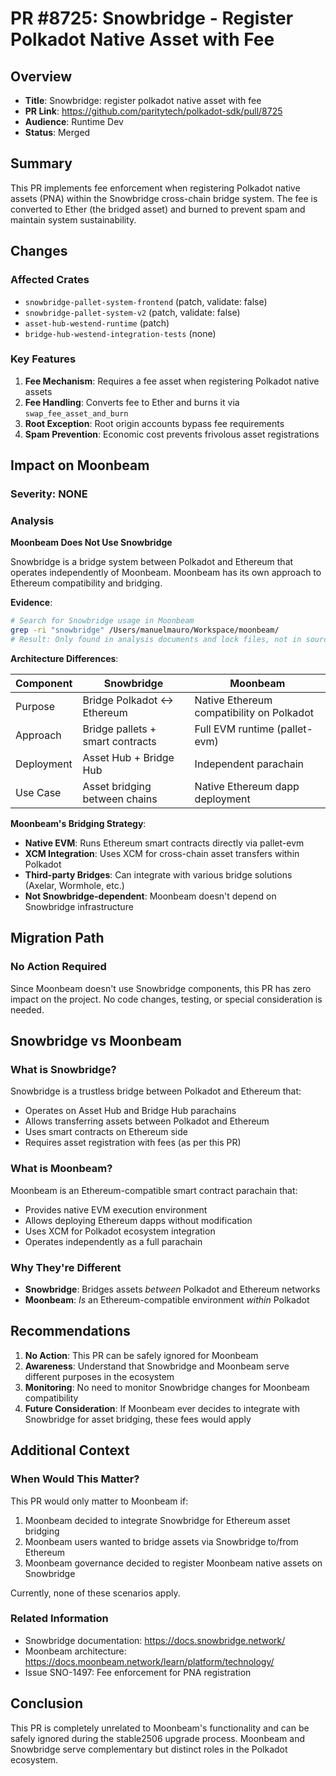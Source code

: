 # PR #8725: Snowbridge - Register Polkadot Native Asset with Fee

## Overview
- **Title**: Snowbridge: register polkadot native asset with fee
- **PR Link**: https://github.com/paritytech/polkadot-sdk/pull/8725
- **Audience**: Runtime Dev
- **Status**: Merged

## Summary
This PR implements fee enforcement when registering Polkadot native assets (PNA) within the Snowbridge cross-chain bridge system. The fee is converted to Ether (the bridged asset) and burned to prevent spam and maintain system sustainability.

## Changes

### Affected Crates
- `snowbridge-pallet-system-frontend` (patch, validate: false)
- `snowbridge-pallet-system-v2` (patch, validate: false)
- `asset-hub-westend-runtime` (patch)
- `bridge-hub-westend-integration-tests` (none)

### Key Features
1. **Fee Mechanism**: Requires a fee asset when registering Polkadot native assets
2. **Fee Handling**: Converts fee to Ether and burns it via `swap_fee_asset_and_burn`
3. **Root Exception**: Root origin accounts bypass fee requirements
4. **Spam Prevention**: Economic cost prevents frivolous asset registrations

## Impact on Moonbeam

### Severity: NONE

### Analysis

**Moonbeam Does Not Use Snowbridge**

Snowbridge is a bridge system between Polkadot and Ethereum that operates independently of Moonbeam. Moonbeam has its own approach to Ethereum compatibility and bridging.

**Evidence**:
```bash
# Search for Snowbridge usage in Moonbeam
grep -ri "snowbridge" /Users/manuelmauro/Workspace/moonbeam/
# Result: Only found in analysis documents and lock files, not in source code
```

**Architecture Differences**:

| Component | Snowbridge | Moonbeam |
|-----------|------------|----------|
| Purpose | Bridge Polkadot ↔ Ethereum | Native Ethereum compatibility on Polkadot |
| Approach | Bridge pallets + smart contracts | Full EVM runtime (pallet-evm) |
| Deployment | Asset Hub + Bridge Hub | Independent parachain |
| Use Case | Asset bridging between chains | Native Ethereum dapp deployment |

**Moonbeam's Bridging Strategy**:
- **Native EVM**: Runs Ethereum smart contracts directly via pallet-evm
- **XCM Integration**: Uses XCM for cross-chain asset transfers within Polkadot
- **Third-party Bridges**: Can integrate with various bridge solutions (Axelar, Wormhole, etc.)
- **Not Snowbridge-dependent**: Moonbeam doesn't depend on Snowbridge infrastructure

## Migration Path

### No Action Required

Since Moonbeam doesn't use Snowbridge components, this PR has zero impact on the project. No code changes, testing, or special consideration is needed.

## Snowbridge vs Moonbeam

### What is Snowbridge?
Snowbridge is a trustless bridge between Polkadot and Ethereum that:
- Operates on Asset Hub and Bridge Hub parachains
- Allows transferring assets between Polkadot and Ethereum
- Uses smart contracts on Ethereum side
- Requires asset registration with fees (as per this PR)

### What is Moonbeam?
Moonbeam is an Ethereum-compatible smart contract parachain that:
- Provides native EVM execution environment
- Allows deploying Ethereum dapps without modification
- Uses XCM for Polkadot ecosystem integration
- Operates independently as a full parachain

### Why They're Different
- **Snowbridge**: Bridges assets *between* Polkadot and Ethereum networks
- **Moonbeam**: *Is* an Ethereum-compatible environment *within* Polkadot

## Recommendations

1. **No Action**: This PR can be safely ignored for Moonbeam
2. **Awareness**: Understand that Snowbridge and Moonbeam serve different purposes in the ecosystem
3. **Monitoring**: No need to monitor Snowbridge changes for Moonbeam compatibility
4. **Future Consideration**: If Moonbeam ever decides to integrate with Snowbridge for asset bridging, these fees would apply

## Additional Context

### When Would This Matter?
This PR would only matter to Moonbeam if:
1. Moonbeam decided to integrate Snowbridge for Ethereum asset bridging
2. Moonbeam users wanted to bridge assets via Snowbridge to/from Ethereum
3. Moonbeam governance decided to register Moonbeam native assets on Snowbridge

Currently, none of these scenarios apply.

### Related Information
- Snowbridge documentation: https://docs.snowbridge.network/
- Moonbeam architecture: https://docs.moonbeam.network/learn/platform/technology/
- Issue SNO-1497: Fee enforcement for PNA registration

## Conclusion

This PR is completely unrelated to Moonbeam's functionality and can be safely ignored during the stable2506 upgrade process. Moonbeam and Snowbridge serve complementary but distinct roles in the Polkadot ecosystem.
